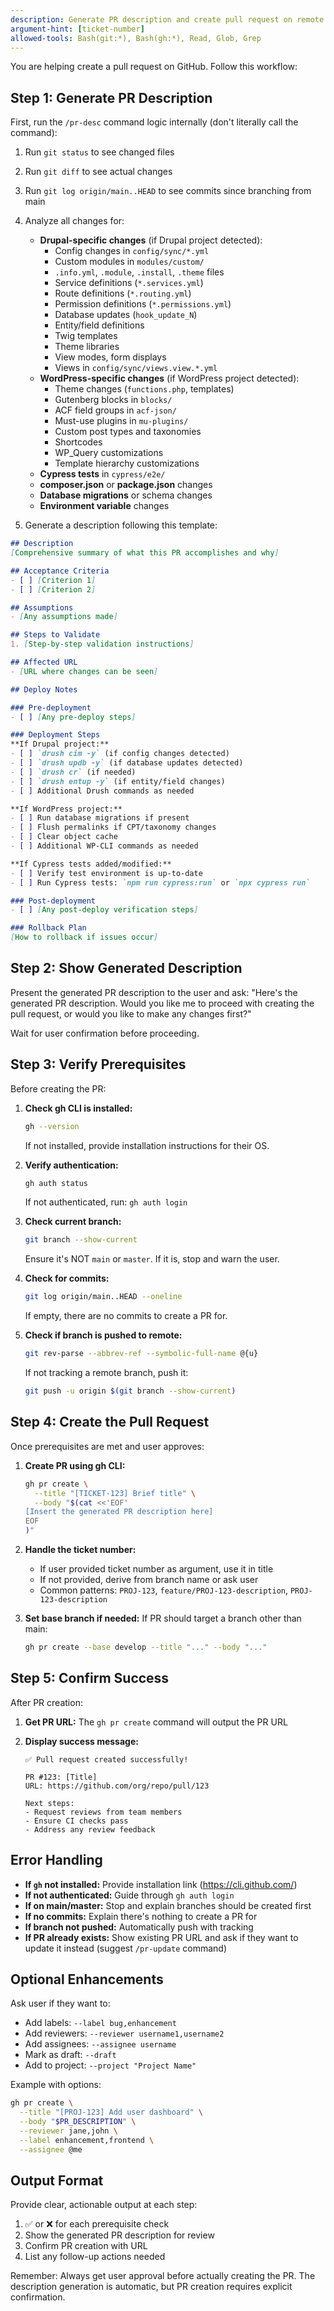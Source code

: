 ```yaml
---
description: Generate PR description and create pull request on remote
argument-hint: [ticket-number]
allowed-tools: Bash(git:*), Bash(gh:*), Read, Glob, Grep
---
```


You are helping create a pull request on GitHub. Follow this workflow:

## Step 1: Generate PR Description

First, run the `/pr-desc` command logic internally (don't literally call the command):

1. Run `git status` to see changed files
2. Run `git diff` to see actual changes
3. Run `git log origin/main..HEAD` to see commits since branching from main
4. Analyze all changes for:
   - **Drupal-specific changes** (if Drupal project detected):
     - Config changes in `config/sync/*.yml`
     - Custom modules in `modules/custom/`
     - `.info.yml`, `.module`, `.install`, `.theme` files
     - Service definitions (`*.services.yml`)
     - Route definitions (`*.routing.yml`)
     - Permission definitions (`*.permissions.yml`)
     - Database updates (`hook_update_N`)
     - Entity/field definitions
     - Twig templates
     - Theme libraries
     - View modes, form displays
     - Views in `config/sync/views.view.*.yml`
   - **WordPress-specific changes** (if WordPress project detected):
     - Theme changes (`functions.php`, templates)
     - Gutenberg blocks in `blocks/`
     - ACF field groups in `acf-json/`
     - Must-use plugins in `mu-plugins/`
     - Custom post types and taxonomies
     - Shortcodes
     - WP_Query customizations
     - Template hierarchy customizations
   - **Cypress tests** in `cypress/e2e/`
   - **composer.json** or **package.json** changes
   - **Database migrations** or schema changes
   - **Environment variable** changes

5. Generate a description following this template:

```markdown
## Description
[Comprehensive summary of what this PR accomplishes and why]

## Acceptance Criteria
- [ ] [Criterion 1]
- [ ] [Criterion 2]

## Assumptions
- [Any assumptions made]

## Steps to Validate
1. [Step-by-step validation instructions]

## Affected URL
- [URL where changes can be seen]

## Deploy Notes

### Pre-deployment
- [ ] [Any pre-deploy steps]

### Deployment Steps
**If Drupal project:**
- [ ] `drush cim -y` (if config changes detected)
- [ ] `drush updb -y` (if database updates detected)
- [ ] `drush cr` (if needed)
- [ ] `drush entup -y` (if entity/field changes)
- [ ] Additional Drush commands as needed

**If WordPress project:**
- [ ] Run database migrations if present
- [ ] Flush permalinks if CPT/taxonomy changes
- [ ] Clear object cache
- [ ] Additional WP-CLI commands as needed

**If Cypress tests added/modified:**
- [ ] Verify test environment is up-to-date
- [ ] Run Cypress tests: `npm run cypress:run` or `npx cypress run`

### Post-deployment
- [ ] [Any post-deploy verification steps]

### Rollback Plan
[How to rollback if issues occur]
```

## Step 2: Show Generated Description

Present the generated PR description to the user and ask:
"Here's the generated PR description. Would you like me to proceed with creating the pull request, or would you like to make any changes first?"

Wait for user confirmation before proceeding.

## Step 3: Verify Prerequisites

Before creating the PR:

1. **Check gh CLI is installed:**
   ```bash
   gh --version
   ```
   If not installed, provide installation instructions for their OS.

2. **Verify authentication:**
   ```bash
   gh auth status
   ```
   If not authenticated, run: `gh auth login`

3. **Check current branch:**
   ```bash
   git branch --show-current
   ```
   Ensure it's NOT `main` or `master`. If it is, stop and warn the user.

4. **Check for commits:**
   ```bash
   git log origin/main..HEAD --oneline
   ```
   If empty, there are no commits to create a PR for.

5. **Check if branch is pushed to remote:**
   ```bash
   git rev-parse --abbrev-ref --symbolic-full-name @{u}
   ```
   If not tracking a remote branch, push it:
   ```bash
   git push -u origin $(git branch --show-current)
   ```

## Step 4: Create the Pull Request

Once prerequisites are met and user approves:

1. **Create PR using gh CLI:**
   ```bash
   gh pr create \
     --title "[TICKET-123] Brief title" \
     --body "$(cat <<'EOF'
   [Insert the generated PR description here]
   EOF
   )"
   ```

2. **Handle the ticket number:**
   - If user provided ticket number as argument, use it in title
   - If not provided, derive from branch name or ask user
   - Common patterns: `PROJ-123`, `feature/PROJ-123-description`, `PROJ-123-description`

3. **Set base branch if needed:**
   If PR should target a branch other than main:
   ```bash
   gh pr create --base develop --title "..." --body "..."
   ```

## Step 5: Confirm Success

After PR creation:

1. **Get PR URL:**
   The `gh pr create` command will output the PR URL

2. **Display success message:**
   ```
   ✅ Pull request created successfully!

   PR #123: [Title]
   URL: https://github.com/org/repo/pull/123

   Next steps:
   - Request reviews from team members
   - Ensure CI checks pass
   - Address any review feedback
   ```

## Error Handling

- **If `gh` not installed:** Provide installation link (https://cli.github.com/)
- **If not authenticated:** Guide through `gh auth login`
- **If on main/master:** Stop and explain branches should be created first
- **If no commits:** Explain there's nothing to create a PR for
- **If branch not pushed:** Automatically push with tracking
- **If PR already exists:** Show existing PR URL and ask if they want to update it instead (suggest `/pr-update` command)

## Optional Enhancements

Ask user if they want to:
- Add labels: `--label bug,enhancement`
- Add reviewers: `--reviewer username1,username2`
- Add assignees: `--assignee username`
- Mark as draft: `--draft`
- Add to project: `--project "Project Name"`

Example with options:
```bash
gh pr create \
  --title "[PROJ-123] Add user dashboard" \
  --body "$PR_DESCRIPTION" \
  --reviewer jane,john \
  --label enhancement,frontend \
  --assignee @me
```

## Output Format

Provide clear, actionable output at each step:
1. ✅ or ❌ for each prerequisite check
2. Show the generated PR description for review
3. Confirm PR creation with URL
4. List any follow-up actions needed

Remember: Always get user approval before actually creating the PR. The description generation is automatic, but PR creation requires explicit confirmation.
